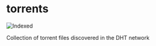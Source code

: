 torrents 
========
![Indexed](https://img.shields.io/badge/indexed-198258-blue)

Collection of torrent files discovered in the DHT network
